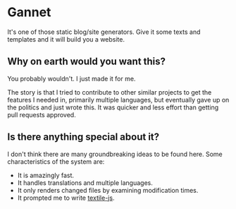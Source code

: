 # Gannet 

It's one of those static blog/site generators. Give it some texts and templates and it will build you a website.


## Why on earth would you want this?

You probably wouldn't. I just made it for me.

The story is that I tried to contribute to other similar projects to get the features I needed in, primarily multiple languages, but eventually gave up on the politics and just wrote this. It was quicker and less effort than getting pull requests approved.


## Is there anything special about it?

I don't think there are many groundbreaking ideas to be found here. Some characteristics of the system are:

- It is amazingly fast.
- It handles translations and multiple languages.
- It only renders changed files by examining modification times.
- It prompted me to write [textile-js](https://github.com/borgar/textile-js).

